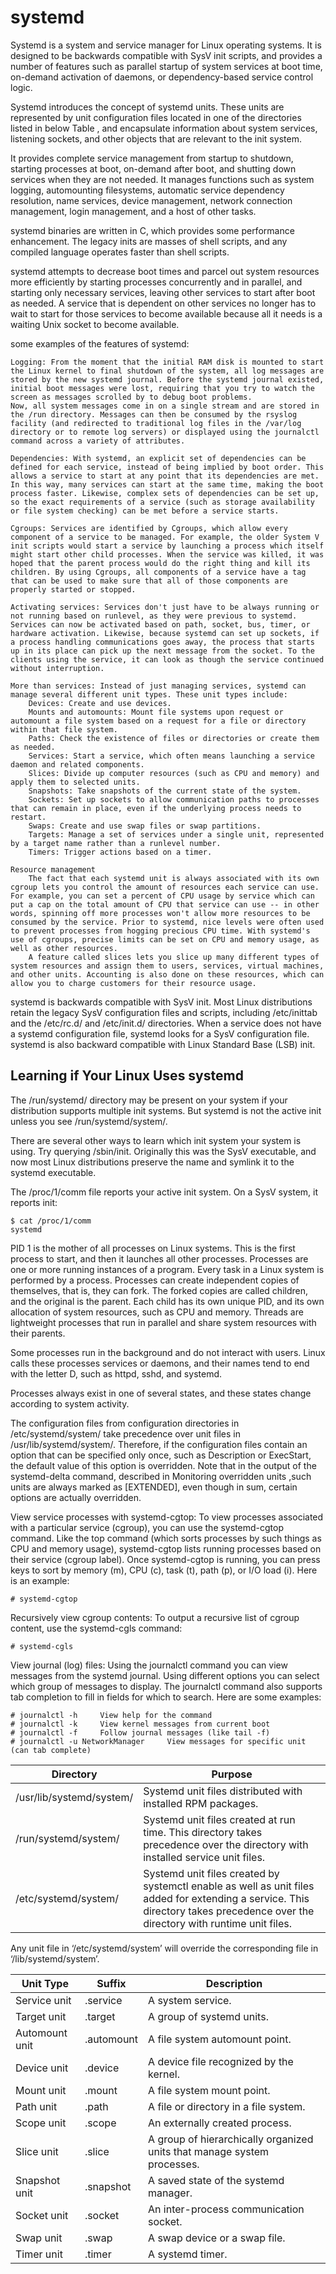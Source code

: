 # systemd 
Systemd is a system and service manager for Linux operating systems. It is designed to be backwards compatible with SysV init scripts, and provides a number of features such as parallel startup of system services at boot time, on-demand activation of daemons, or dependency-based service control logic.

Systemd introduces the concept of systemd units. These units are represented by unit configuration files located in one of the directories listed in below Table , and encapsulate information about system services, listening sockets, and other objects that are relevant to the init system.

It provides complete service management from startup to shutdown, starting processes at boot, on-demand after boot, and shutting down services when they are not needed. It manages functions such as system logging, automounting filesystems, automatic service dependency resolution, name services, device management, network connection management, login management, and a host of other tasks.

systemd binaries are written in C, which provides some performance enhancement. The legacy inits are masses of shell scripts, and any compiled language operates faster than shell scripts.

systemd attempts to decrease boot times and parcel out system resources more efficiently by starting processes concurrently and in parallel, and starting only necessary services, leaving other services to start after boot as needed. A service that is dependent on other services no longer has to wait to start for those services to become available because all it needs is a waiting Unix socket to become available.

some examples of the features of systemd:

    Logging: From the moment that the initial RAM disk is mounted to start the Linux kernel to final shutdown of the system, all log messages are stored by the new systemd journal. Before the systemd journal existed, initial boot messages were lost, requiring that you try to watch the screen as messages scrolled by to debug boot problems.
    Now, all system messages come in on a single stream and are stored in the /run directory. Messages can then be consumed by the rsyslog facility (and redirected to traditional log files in the /var/log directory or to remote log servers) or displayed using the journalctl command across a variety of attributes.

    Dependencies: With systemd, an explicit set of dependencies can be defined for each service, instead of being implied by boot order. This allows a service to start at any point that its dependencies are met. In this way, many services can start at the same time, making the boot process faster. Likewise, complex sets of dependencies can be set up, so the exact requirements of a service (such as storage availability or file system checking) can be met before a service starts.

    Cgroups: Services are identified by Cgroups, which allow every component of a service to be managed. For example, the older System V init scripts would start a service by launching a process which itself might start other child processes. When the service was killed, it was hoped that the parent process would do the right thing and kill its children. By using Cgroups, all components of a service have a tag that can be used to make sure that all of those components are properly started or stopped.

    Activating services: Services don't just have to be always running or not running based on runlevel, as they were previous to systemd. Services can now be activated based on path, socket, bus, timer, or hardware activation. Likewise, because systemd can set up sockets, if a process handling communications goes away, the process that starts up in its place can pick up the next message from the socket. To the clients using the service, it can look as though the service continued without interruption.

    More than services: Instead of just managing services, systemd can manage several different unit types. These unit types include:
        Devices: Create and use devices.
        Mounts and automounts: Mount file systems upon request or automount a file system based on a request for a file or directory within that file system.
        Paths: Check the existence of files or directories or create them as needed.
        Services: Start a service, which often means launching a service daemon and related components.
        Slices: Divide up computer resources (such as CPU and memory) and apply them to selected units.
        Snapshots: Take snapshots of the current state of the system.
        Sockets: Set up sockets to allow communication paths to processes that can remain in place, even if the underlying process needs to restart.
        Swaps: Create and use swap files or swap partitions.
        Targets: Manage a set of services under a single unit, represented by a target name rather than a runlevel number.
        Timers: Trigger actions based on a timer.

    Resource management
        The fact that each systemd unit is always associated with its own cgroup lets you control the amount of resources each service can use. For example, you can set a percent of CPU usage by service which can put a cap on the total amount of CPU that service can use -- in other words, spinning off more processes won't allow more resources to be consumed by the service. Prior to systemd, nice levels were often used to prevent processes from hogging precious CPU time. With systemd's use of cgroups, precise limits can be set on CPU and memory usage, as well as other resources.
        A feature called slices lets you slice up many different types of system resources and assign them to users, services, virtual machines, and other units. Accounting is also done on these resources, which can allow you to charge customers for their resource usage.

systemd is backwards compatible with SysV init. Most Linux distributions retain the legacy SysV configuration files and scripts, including /etc/inittab and the /etc/rc.d/ and /etc/init.d/ directories. When a service does not have a systemd configuration file, systemd looks for a SysV configuration file. systemd is also backward compatible with Linux Standard Base (LSB) init.

## Learning if Your Linux Uses systemd

The /run/systemd/ directory may be present on your system if your distribution supports multiple init systems. But systemd is not the active init unless you see /run/systemd/system/.

There are several other ways to learn which init system your system is using. Try querying /sbin/init. Originally this was the SysV executable, and now most Linux distributions preserve the name and symlink it to the systemd executable.

The /proc/1/comm file reports your active init system. On a SysV system, it reports init:

```
$ cat /proc/1/comm
systemd
```

PID 1 is the mother of all processes on Linux systems. This is the first process to start, and then it launches all other processes. Processes are one or more running instances of a program. Every task in a Linux system is performed by a process. Processes can create independent copies of themselves, that is, they can fork. The forked copies are called children, and the original is the parent. Each child has its own unique PID, and its own allocation of system resources, such as CPU and memory. Threads are lightweight processes that run in parallel and share system resources with their parents.

Some processes run in the background and do not interact with users. Linux calls these processes services or daemons, and their names tend to end with the letter D, such as httpd, sshd, and systemd.

Processes always exist in one of several states, and these states change according to system activity.

The configuration files from configuration directories in /etc/systemd/system/ take precedence over unit files in /usr/lib/systemd/system/. Therefore, if the configuration files contain an option that can be specified only once, such as Description or ExecStart, the default value of this option is overridden. Note that in the output of the systemd-delta command, described in Monitoring overridden units ,such units are always marked as [EXTENDED], even though in sum, certain options are actually overridden.

View service processes with systemd-cgtop: To view processes associated with a particular service (cgroup), you can use the systemd-cgtop command. Like the top command (which sorts processes by such things as CPU and memory usage), systemd-cgtop lists running processes based on their service (cgroup label). Once systemd-cgtop is running, you can press keys to sort by memory (m), CPU (c), task (t), path (p), or I/O load (i). Here is an example:

```
# systemd-cgtop
```

Recursively view cgroup contents: To output a recursive list of cgroup content, use the systemd-cgls command:

```
# systemd-cgls
```

View journal (log) files: Using the journalctl command you can view messages from the systemd journal. Using different options you can select which group of messages to display. The journalctl command also supports tab completion to fill in fields for which to search. Here are some examples:

```
# journalctl -h     View help for the command
# journalctl -k     View kernel messages from current boot
# journalctl -f     Follow journal messages (like tail -f)
# journalctl -u NetworkManager     View messages for specific unit (can tab complete)    
```
| Directory                | Purpose                                                                                                                                                                         |
| ------------------------ | ------------------------------------------------------------------------------------------------------------------------------------------------------------------------------- |
| /usr/lib/systemd/system/ | Systemd unit files distributed with installed RPM packages.                                                                                                                     |
| /run/systemd/system/     | Systemd unit files created at run time. This directory takes precedence over the directory with installed service unit files.                                                   |
| /etc/systemd/system/     | Systemd unit files created by systemctl enable as well as unit files added for extending a service. This directory takes precedence over the directory with runtime unit files. |

Any unit file in ‘/etc/systemd/system’ will override the corresponding file in ‘/lib/systemd/system’.

| Unit Type      | Suffix     | Description                                                             |
| -------------- | ---------- | ----------------------------------------------------------------------- |
| Service unit   | .service   | A system service.                                                       |
| Target unit    | .target    | A group of systemd units.                                               |
| Automount unit | .automount | A file system automount point.                                          |
| Device unit    | .device    | A device file recognized by the kernel.                                 |
| Mount unit     | .mount     | A file system mount point.                                              |
| Path unit      | .path      | A file or directory in a file system.                                   |
| Scope unit     | .scope     | An externally created process.                                          |
| Slice unit     | .slice     | A group of hierarchically organized units that manage system processes. |
| Snapshot unit  | .snapshot  | A saved state of the systemd manager.                                   |
| Socket unit    | .socket    | An inter-process communication socket.                                  |
| Swap unit      | .swap      | A swap device or a swap file.                                           |
| Timer unit     | .timer     | A systemd timer.                                                        |
